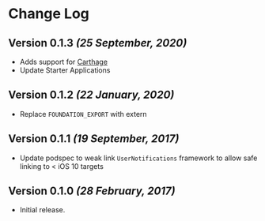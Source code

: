 Change Log
==========

Version 0.1.3 *(25 September, 2020)*
-------------------------------------------
- Adds support for [Carthage](https://github.com/Carthage/Carthage)
- Update Starter Applications

Version 0.1.2 *(22 January, 2020)*
-------------------------------------------
- Replace `FOUNDATION_EXPORT` with extern


Version 0.1.1 *(19 September, 2017)*
-------------------------------------------

- Update podspec to weak link `UserNotifications` framework to allow safe linking to < iOS 10 targets

Version 0.1.0 *(28 February, 2017)*
-------------------------------------------

- Initial release.
